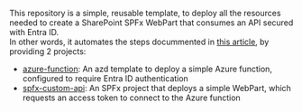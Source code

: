 This repository is a simple, reusable template, to deploy all the resources needed to create a SharePoint SPFx WebPart that consumes an API secured with Entra ID.  
In other words, it automates the steps docummented in [this article](https://learn.microsoft.com/en-us/sharepoint/dev/spfx/use-aadhttpclient-enterpriseapi), by providing 2 projects:
- [azure-function](azure-function): An azd template to deploy a simple Azure function, configured to require Entra ID authentication
- [spfx-custom-api](spfx-custom-api): An SPFx project that deploys a simple WebPart, which requests an access token to connect to the Azure function
